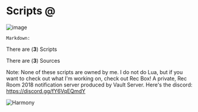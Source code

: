 # Scripts @
![image](https://user-images.githubusercontent.com/96150066/176558867-237a1612-29e4-45c2-90bc-c0902bda6427.png)

```Markdown:```

There are (**3**) Scripts

There are (**3**) Sources

Note: None of these scripts are owned by me. I do not do Lua, but if you want to check out what I'm working on, check out Rec Box! A private, Rec Room 2018 notification server produced by Vault Server. Here's the discord: https://discord.gg/fY6VqEQmdY

![Harmony](https://user-images.githubusercontent.com/96150066/178603479-455fd486-9f43-418e-8e9a-93117f8e4329.png)
